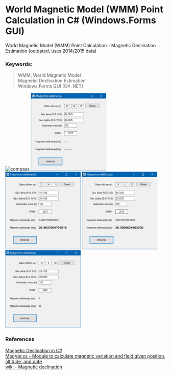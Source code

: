 # World Magnetic Model (WMM) Point Calculation in C# (Windows.Forms GUI)
 World Magnetic Model (WMM) Point Calculation - Magnetic Declination Estimation (outdated, uses 2014/2015 data)  
 
### Keywords:  

> WMM,	World Magnetic Model  
> Magnetic Declination Estimation  
> Windows.Forms GUI (C# .NET)  

<img src="./graphics/compass.ico" alt="compass" width="128" height="128">  
<img src="./graphics/Start_SRB.png" alt="Start_SRB" width="236" height="242">  
<img src="./graphics/Result_SRB.png" alt="Result_SRB" width="236" height="242">  
<img src="./graphics/Result_today_SRB.png" alt="Result_today_SRB" width="236" height="242">  
<img src="./graphics/No_Result_today_SRB.png" alt="No_Result_today_SRB" width="236" height="242">  

### References  
<a href="https://bluetoque.ca/2013/01/magnetic-declination-in-c-sharp/">Magnetic Declination in C#</a>  
<a href="http://www.oplopanax.ca/Downloads/MagVar.cs">MagVar.cs - Module to calculate magnetic variation and field given position, altitude, and date</a>  
<a href="https://en.wikipedia.org/wiki/Magnetic_declination">wiki - Magnetic declination</a>

